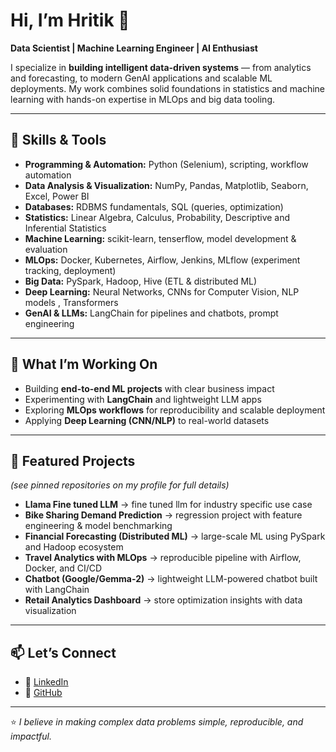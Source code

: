 # Hi, I’m Hritik 👋

**Data Scientist | Machine Learning Engineer | AI Enthusiast**

I specialize in **building intelligent data-driven systems** — from analytics and forecasting, to modern GenAI applications and scalable ML deployments. My work combines solid foundations in statistics and machine learning with hands-on expertise in MLOps and big data tooling.

---

## 🔧 Skills & Tools

- **Programming & Automation:** Python (Selenium), scripting, workflow automation  
- **Data Analysis & Visualization:** NumPy, Pandas, Matplotlib, Seaborn, Excel, Power BI  
- **Databases:** RDBMS fundamentals, SQL (queries, optimization)  
- **Statistics:** Linear Algebra, Calculus, Probability, Descriptive and Inferential Statistics
- **Machine Learning:** scikit-learn, tenserflow, model development & evaluation  
- **MLOps:** Docker, Kubernetes, Airflow, Jenkins, MLflow (experiment tracking, deployment)  
- **Big Data:** PySpark, Hadoop, Hive (ETL & distributed ML)  
- **Deep Learning:** Neural Networks, CNNs for Computer Vision, NLP models , Transformers 
- **GenAI & LLMs:** LangChain for pipelines and chatbots, prompt engineering

---

## 🚀 What I’m Working On
- Building **end-to-end ML projects** with clear business impact  
- Experimenting with **LangChain** and lightweight LLM apps  
- Exploring **MLOps workflows** for reproducibility and scalable deployment  
- Applying **Deep Learning (CNN/NLP)** to real-world datasets

---

## 📌 Featured Projects
_(see pinned repositories on my profile for full details)_

- **Llama Fine tuned LLM** → fine tuned llm for industry specific use case
- **Bike Sharing Demand Prediction** → regression project with feature engineering & model benchmarking  
- **Financial Forecasting (Distributed ML)** → large-scale ML using PySpark and Hadoop ecosystem  
- **Travel Analytics with MLOps** → reproducible pipeline with Airflow, Docker, and CI/CD  
- **Chatbot (Google/Gemma-2)** → lightweight LLM-powered chatbot built with LangChain  
- **Retail Analytics Dashboard** → store optimization insights with data visualization

---

## 📫 Let’s Connect

- 💼 [LinkedIn](https://www.linkedin.com/in/hritik-rai-/)  
- 📂 [GitHub](https://github.com/Hritikrai55)

---

⭐️ *I believe in making complex data problems simple, reproducible, and impactful.*
